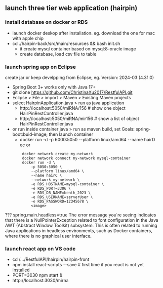 ## launch three tier web application (hairpin)

### install database on docker or RDS
  - launch docker deskop after installation. eg. download the one for mac with apple chip 
  - cd ./hairpin-back/src/main/resources && bash init.sh
     - it create mysql container based on mysql:8-oracle image
     - create database, load csv file to table
  
### launch spring app on Eclipse 
create jar   or keep develpping from Eclipse, eg. Version: 2024-03 (4.31.0)
  - Spring Boot 3+ works only with Java 17+
  - git clone https://github.com/ChristinaXu2017/RestfulAPI.git
  - Eclipse > File > import > Maven > Existing Maven projects
  - select HairpinApplication.java > run as java application
    - http://localhost:5050/miRNA/156 # show one object HairPinRestController.java
    - http://localhost:5050/miRNA/mir156 # show a list of object HairPinRestController.java
  - or run inside container java > run as maven build, set Goals: spring-boot:buid-image; then launch container
    - docker run -d -p 6000:5050 --platform linux/amd64 --name hairD ec or
       ```
        docker network create my-network
        docker network connect my-network mysql-container
        docker run -d \
            -p 5050:5050 \
            --platform linux/amd64 \
            --name hairC \
            --network my-network \
            -e RDS_HOSTNAME=mysql-container \
            -e RDS_PORT=3306 \
            -e RDS_DB_NAME=benth_2023 \
            -e RDS_USERNAME=serverUser \
            -e RDS_PASSWORD=12345678 \
            <image>
       
       ```
??? spring.main.headless=true
The error message you're seeing indicates that there is a NullPointerException related to font configuration in the Java AWT (Abstract Window Toolkit) subsystem. This is often related to running Java applications in headless environments, such as Docker containers, where there is no graphical user interface.



### launch react app on VS code
- cd /.../RestfulAPI/hairpin/hairpin-front
- npm install react-scripts --save # first time if you react is not yet installed
- PORT=3030 npm start &
- http://localhost:3030/mirna





